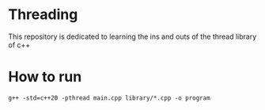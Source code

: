 # Threading
This repository is dedicated to learning the ins and outs of the thread library of c++

# How to run
`g++ -std=c++20 -pthread main.cpp library/*.cpp -o program`